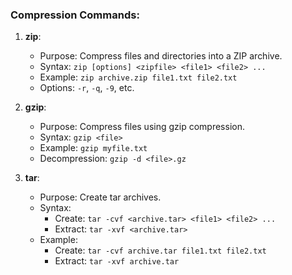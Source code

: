 ### Compression Commands:
1. **zip**:
   - Purpose: Compress files and directories into a ZIP archive.
   - Syntax: `zip [options] <zipfile> <file1> <file2> ...`
   - Example: `zip archive.zip file1.txt file2.txt`
   - Options: `-r`, `-q`, `-9`, etc.

2. **gzip**:
   - Purpose: Compress files using gzip compression.
   - Syntax: `gzip <file>`
   - Example: `gzip myfile.txt`
   - Decompression: `gzip -d <file>.gz`

3. **tar**:
   - Purpose: Create tar archives.
   - Syntax: 
     - Create: `tar -cvf <archive.tar> <file1> <file2> ...`
     - Extract: `tar -xvf <archive.tar>`
   - Example: 
     - Create: `tar -cvf archive.tar file1.txt file2.txt`
     - Extract: `tar -xvf archive.tar`

